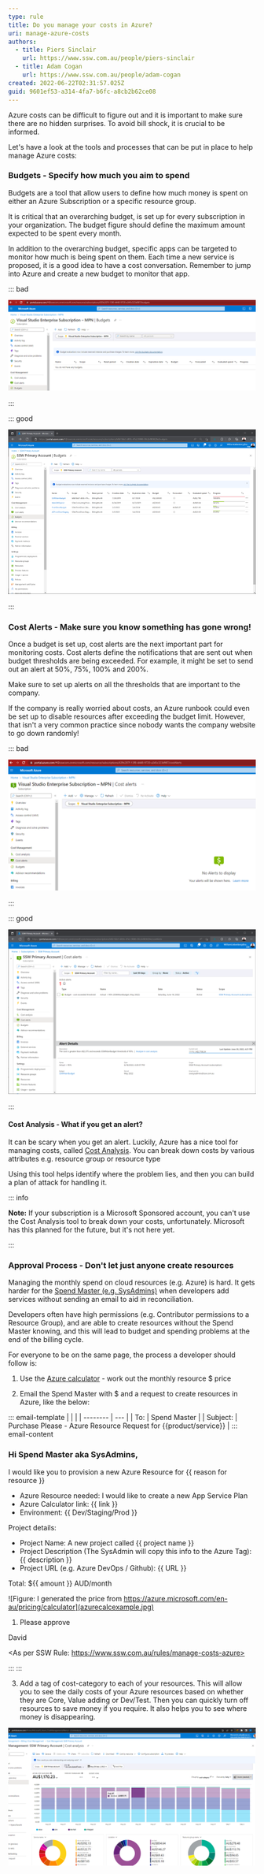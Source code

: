 ```yaml
---
type: rule
title: Do you manage your costs in Azure?
uri: manage-azure-costs
authors:
  - title: Piers Sinclair
    url: https://www.ssw.com.au/people/piers-sinclair
  - title: Adam Cogan
    url: https://www.ssw.com.au/people/adam-cogan
created: 2022-06-22T02:31:57.025Z
guid: 9601ef53-a314-4fa7-b6fc-a8cb2b62ce08
---
```

Azure costs can be difficult to figure out and it is important to make sure there are no hidden surprises. To avoid bill shock, it is crucial to be informed.

Let's have a look at the tools and processes that can be put in place to help manage Azure costs:

<!--endintro-->

### Budgets - Specify how much you aim to spend

Budgets are a tool that allow users to define how much money is spent on either an Azure Subscription or a specific resource group.

It is critical that an overarching budget, is set up for every subscription in your organization. The budget figure should define the maximum amount expected to be spent every month.

In addition to the overarching budget, specific apps can be targeted to monitor how much is being spent on them. Each time a new service is proposed, it is a good idea to have a cost conversation. Remember to jump into Azure and create a new budget to monitor that app.

::: bad

![Figure: Bad Example - No budget has been set up, disaster could be imminent and no one would know🥶!](viewbudgetbad.png)

:::

::: good

![Figure: Good Example - Budgets have been set up 😎](viewbudget.png)

:::

### Cost Alerts - Make sure you know something has gone wrong!

Once a budget is set up, cost alerts are the next important part for monitoring costs. Cost alerts define the notifications that are sent out when budget thresholds are being exceeded. For example, it might be set to send out an alert at 50%, 75%, 100% and 200%.

Make sure to set up alerts on all the thresholds that are important to the company.

If the company is really worried about costs, an Azure runbook could even be set up to disable resources after exceeding the budget limit. However, that isn't a very common practice since nobody wants the company website to go down randomly!

::: bad

![Figure: Bad Example - No cost alerts, a recipe for disaster 😞!](budgetalertsbad.png)

:::

::: good

![Figure: Good Example - Cost alerts have been set up ✨](budgetalerts.png)

:::

#### Cost Analysis - What if you get an alert?

It can be scary when you get an alert. Luckily, Azure has a nice tool for managing costs, called [Cost Analysis](https://docs.microsoft.com/en-us/azure/cost-management-billing/costs/quick-acm-cost-analysis). You can break down costs by various attributes e.g. resource group or resource type

Using this tool helps identify where the problem lies, and then you can build a plan of attack for handling it.

::: info

**Note:** If your subscription is a Microsoft Sponsored account, you can't use the Cost Analysis tool to break down your costs, unfortunately. Microsoft 
has this planned for the future, but it's not here yet.

:::

### Approval Process - Don't let just anyone create resources
Managing the monthly spend on cloud resources (e.g. Azure) is hard. It gets harder for the [Spend Master (e.g. SysAdmins)](/do-you-have-an-azure-spend-master) when developers add services without sending an email to aid in reconciliation.

Developers often have high permissions (e.g. Contributor permissions to a Resource Group), and are able to create resources without the Spend Master knowing, and this will lead to budget and spending problems at the end of the billing cycle.

For everyone to be on the same page, the process a developer should follow is:

1. Use the [Azure calculator](https://azure.microsoft.com/en-au/pricing/calculator) - work out the monthly resource $ price
   
2. Email the Spend Master with $ and a request to create resources in Azure, like the below: 

::: email-template
|          |     |
| -------- | --- |
| To:      | Spend Master |
| Subject: | Purchase Please - Azure Resource Request for {{product/service}} |
::: email-content  

### Hi Spend Master aka SysAdmins,

I would like you to provision a new Azure Resource for {{ reason for resource }}

- Azure Resource needed: I would like to create a new App Service Plan 
- Azure Calculator link: {{ link }}
- Environment: {{ Dev/Staging/Prod }}

Project details: 

- Project Name: A new project called {{ project name }} 
- Project Description (The SysAdmin will copy this info to the Azure Tag): {{ description }}
- Project URL (e.g. Azure DevOps / Github): {{ URL }}

Total: ${{ amount }} AUD/month 

![Figure: I generated the price from https://azure.microsoft.com/en-au/pricing/calculator](azurecalcexample.jpg)

1. Please approve

David

<As per SSW Rule: https://www.ssw.com.au/rules/manage-costs-azure>

:::
:::

3. Add a tag of cost-category to each of your resources. This will allow you to see the daily costs of your Azure resources based on whether they are Core, Value adding or Dev/Test. Then you can quickly turn off resources to save money if you require. It also helps you to see where money is disappearing.

![Figure: Daily costs by category](azurecostsbycategory.png)

